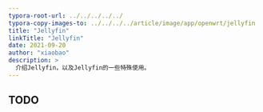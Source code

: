 ```yaml
---
typora-root-url: ../../../../../
typora-copy-images-to: ../../../../article/image/app/openwrt/jellyfin
title: "Jellyfin"
linkTitle: "Jellyfin"
date: 2021-09-20
author: "xiaobao"
description: >
  介绍Jellyfin，以及Jellyfin的一些特殊使用。
---
```


## TODO

